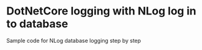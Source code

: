 # DotNetCore logging with NLog log in to database 
Sample code for NLog database logging step by step
